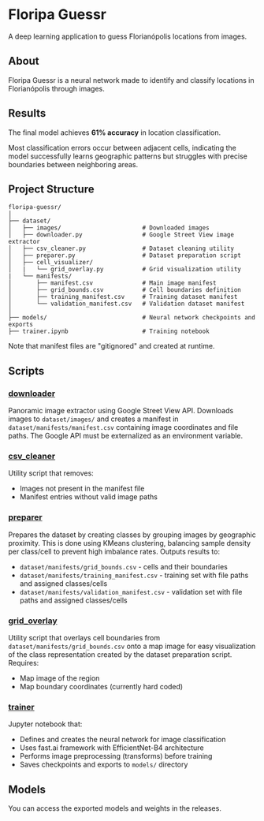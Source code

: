 # Floripa Guessr

A deep learning application to guess Florianópolis locations from images.

## About

Floripa Guessr is a neural network made to identify and classify locations in Florianópolis through images.

## Results

The final model achieves **61% accuracy** in location classification. 

Most classification errors occur between adjacent cells, indicating the model successfully learns geographic patterns but struggles with precise boundaries between neighboring areas.

## Project Structure

```
floripa-guessr/
│
├── dataset/
│   ├── images/                       # Downloaded images
│   ├── downloader.py                 # Google Street View image extractor
│   ├── csv_cleaner.py                # Dataset cleaning utility
│   ├── preparer.py                   # Dataset preparation script
│   ├── cell_visualizer/
│   |   └── grid_overlay.py           # Grid visualization utility
|   └── manifests/
│       ├── manifest.csv              # Main image manifest
│       ├── grid_bounds.csv           # Cell boundaries definition
│       ├── training_manifest.csv     # Training dataset manifest
│       └── validation_manifest.csv   # Validation dataset manifest
│
├── models/                           # Neural network checkpoints and exports
├── trainer.ipynb                     # Training notebook
```

Note that manifest files are "gitignored" and created at runtime.

## Scripts

### [downloader](dataset/downloader.py)
Panoramic image extractor using Google Street View API. Downloads images to `dataset/images/` and creates a manifest in `dataset/manifests/manifest.csv` containing image coordinates and file paths. The Google API must be externalized as an environment variable.

### [csv_cleaner](dataset/csv_cleaner.py)
Utility script that removes:
- Images not present in the manifest file
- Manifest entries without valid image paths

### [preparer](dataset/preparer.py)
Prepares the dataset by creating classes by grouping images by geographic proximity. This is done using KMeans clustering, balancing sample density per class/cell to prevent high imbalance rates. Outputs results to:
  - `dataset/manifests/grid_bounds.csv` - cells and their boundaries
  - `dataset/manifests/training_manifest.csv` - training set with file paths and assigned classes/cells
  - `dataset/manifests/validation_manifest.csv` - validation set with file paths and assigned classes/cells

### [grid_overlay](dataset/cell_visualizer/grid_overlay.py)
Utility script that overlays cell boundaries from `dataset/manifests/grid_bounds.csv` onto a map image for easy visualization of the class representation created by the dataset preparation script. Requires:
- Map image of the region
- Map boundary coordinates (currently hard coded)

### [trainer](trainer.ipynb)
Jupyter notebook that:
- Defines and creates the neural network for image classification
- Uses fast.ai framework with EfficientNet-B4 architecture
- Performs image preprocessing (transforms) before training
- Saves checkpoints and exports to `models/` directory

## Models

You can access the exported models and weights in the releases.